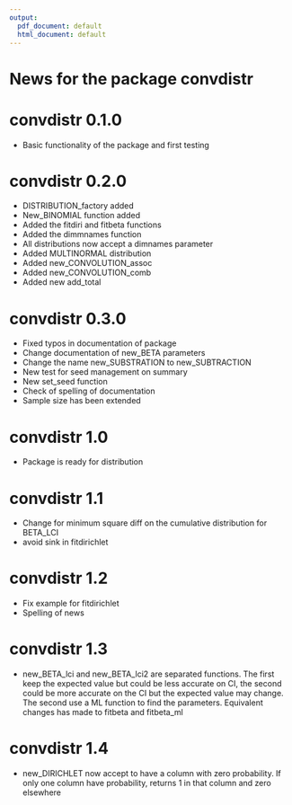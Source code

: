 ```yaml
---
output:
  pdf_document: default
  html_document: default
---
```

# News for the package convdistr

# convdistr 0.1.0

* Basic functionality of the package and first testing

# convdistr 0.2.0

* DISTRIBUTION_factory added
* New_BINOMIAL function added
* Added the fitdiri and fitbeta functions
* Added the dimmnames function
* All distributions now accept a dimnames parameter
* Added MULTINORMAL distribution
* Added new_CONVOLUTION_assoc
* Added new_CONVOLUTION_comb
* Added new add_total

# convdistr 0.3.0

* Fixed typos in documentation of package
* Change documentation of new_BETA parameters
* Change the name new_SUBSTRATION to new_SUBTRACTION
* New test for seed management on summary
* New set_seed function
* Check of spelling of documentation
* Sample size has been extended

# convdistr 1.0

* Package is ready for distribution

# convdistr 1.1

* Change for minimum square diff on the cumulative distribution for BETA_LCI
* avoid sink in fitdirichlet

# convdistr 1.2

* Fix example for fitdirichlet
* Spelling of news

# convdistr 1.3

* new_BETA_lci and new_BETA_lci2 are separated functions. The first keep the
expected value but could be less accurate on CI, the second could be more 
accurate on the CI but the expected value may change. The second use a ML 
function to find the parameters. Equivalent changes has made to fitbeta and
fitbeta_ml

# convdistr 1.4
* new_DIRICHLET now accept to have a column with zero probability. If only
one column have probability, returns 1 in that column and zero elsewhere
